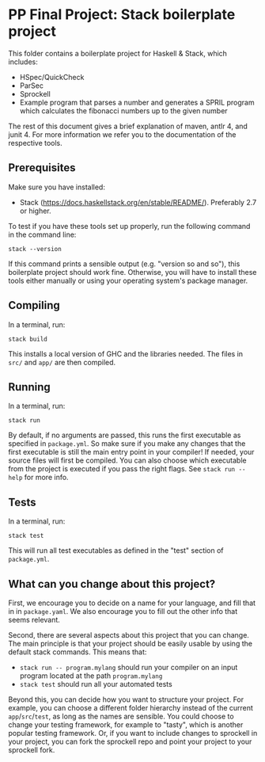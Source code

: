 # PP Final Project: Stack boilerplate project

This folder contains a boilerplate project for Haskell & Stack, which includes:

- HSpec/QuickCheck
- ParSec
- Sprockell
- Example program that parses a number and generates a SPRIL program which calculates the fibonacci numbers up to the given number

The rest of this document gives a brief explanation of maven, antlr 4, and junit 4. For more information we refer you to the documentation of the respective tools.

## Prerequisites

Make sure you have installed:

- Stack (<https://docs.haskellstack.org/en/stable/README/>). Preferably 2.7 or higher.

To test if you have these tools set up properly, run the following command in the command line:

```
stack --version
```

If this command prints a sensible output (e.g. "version so and so"), this boilerplate project should work fine. Otherwise, you will have to install these tools either manually or using your operating system's package manager.

## Compiling

In a terminal, run:

```
stack build
```

This installs a local version of GHC and the libraries needed. The files in `src/` and `app/` are then compiled.

## Running

In a terminal, run:

```
stack run
```

By default, if no arguments are passed, this runs the first executable as specified in `package.yml`. So make sure if you make any changes that the first executable is still the main entry point in your compiler! If needed, your source files will first be compiled. You can also choose which executable from the project is executed if you pass the right flags. See `stack run --help` for more info.

## Tests

In a terminal, run:

```
stack test
```

This will run all test executables as defined in the "test" section of `package.yml`.

## What can you change about this project?

First, we encourage you to decide on a name for your language, and fill that in in `package.yaml`. We also encourage you to fill out the other info that seems relevant.

Second, there are several aspects about this project that you can change. The main principle is that your project should be easily usable by using the default stack commands. This means that:

- `stack run -- program.mylang` should run your compiler on an input program located at the path `program.mylang`
- `stack test` should run all your automated tests

Beyond this, you can decide how you want to structure your project. For example, you can choose a different folder hierarchy instead of the current `app`/`src`/`test`, as long as the names are sensible. You could choose to change your testing framework, for example to "tasty", which is another popular testing framework. Or, if you want to include changes to sprockell in your project, you can fork the sprockell repo and point your project to your sprockell fork.
